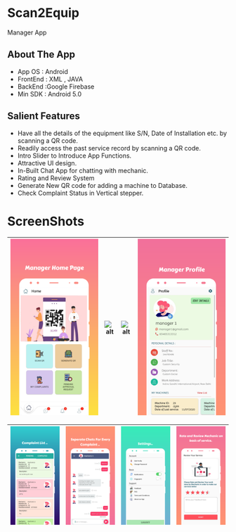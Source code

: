 # Scan2Equip
Manager App 


## About The App

* App OS : Android
* FrontEnd : XML , JAVA
* BackEnd :Google Firebase
* Min SDK : Android 5.0

## Salient Features

* Have all the details of the
equipment like S/N, Date
of Installation etc. by
scanning a QR code.
* Readily access the past
service record by scanning
a QR code.
* Intro Slider to Introduce App Functions.
* Attractive UI design.
* In-Built Chat App for chatting with mechanic.
* Rating and Review System 
* Generate New QR code for adding a machine to Database.
* Check Complaint Status in Vertical stepper.

# ScreenShots

[Chat]:https://github.com/sudhanshu010/Manager/blob/master/Screenshots/chat.png
[Settings]:https://github.com/sudhanshu010/Manager/blob/master/Screenshots/settings.png
[GenerateQR]:https://github.com/abhinendra23/Scan2Equip-AdminApp/blob/master/screenshots/generate.png
[MachineDetails]:https://github.com/abhinendra23/Scan2Equip-AdminApp/blob/master/screenshots/statistics.png
[ManagerHome]:https://github.com/sudhanshu010/Manager/blob/master/Screenshots/manager_home1.png
[ManagerProfile]:https://github.com/sudhanshu010/Manager/blob/master/Screenshots/manager_profile1.png
[PendingComplaints]:https://github.com/sudhanshu010/Manager/blob/master/Screenshots/pending_complaints1.png
[Review]:https://github.com/sudhanshu010/Manager/blob/master/Screenshots/review1.png


|![alt][ManagerHome]|![alt][MachineDetails]|![alt][GenerateQR]|![alt][ManagerProfile]|
|----------|----------|-------------|------------|

|![alt][PendingComplaints]|![alt][Chat]|![alt][Settings]|![alt][Review]|
|----------|----------|-------------|------------|
